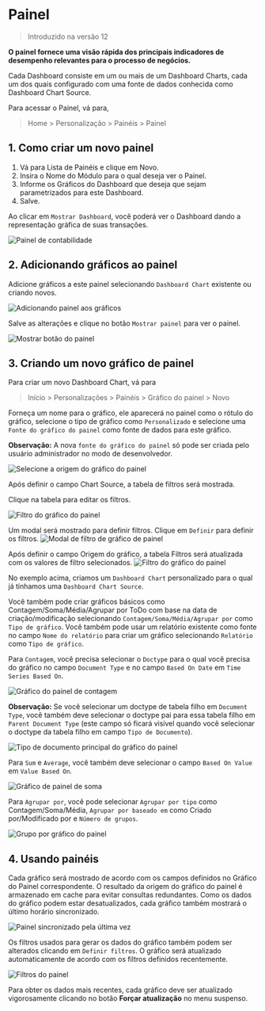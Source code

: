 # Painel



>
> Introduzido na versão 12
>
>
>


**O painel fornece uma visão rápida dos principais indicadores de desempenho relevantes para o processo de negócios.**


Cada Dashboard consiste em um ou mais de um Dashboard Charts, cada um dos quais configurado com uma fonte de dados conhecida como Dashboard Chart Source.


Para acessar o Painel, vá para,



>
> Home > Personalização > Painéis > Painel
>
>
>


## 1. Como criar um novo painel


1. Vá para Lista de Painéis e clique em Novo.
2. Insira o Nome do Módulo para o qual deseja ver o Painel.
3. Informe os Gráficos do Dashboard que deseja que sejam parametrizados para este Dashboard.
4. Salve.


Ao clicar em `Mostrar Dashboard`, você poderá ver o Dashboard dando a representação gráfica de suas transações.


![Painel de contabilidade](/files/dashboard.png)


## 2. Adicionando gráficos ao painel


Adicione gráficos a este painel selecionando `Dashboard Chart` existente ou criando novos.


![Adicionando painel aos gráficos](/files/dashboard-add-charts.png)


Salve as alterações e clique no botão `Mostrar painel` para ver o painel.


![Mostrar botão do painel](/files/dashboard-show-dashboard-button.png)


## 3. Criando um novo gráfico de painel


Para criar um novo Dashboard Chart, vá para



>
> Início > Personalizações > Painéis > Gráfico do painel > Novo
>
>
>


Forneça um nome para o gráfico, ele aparecerá no painel como o rótulo do gráfico, selecione o tipo de gráfico como `Personalizado` e selecione uma `Fonte do gráfico do painel` como fonte de dados para este gráfico.


**Observação:** A nova `fonte do gráfico do painel` só pode ser criada pelo usuário administrador no modo de desenvolvedor.


![Selecione a origem do gráfico do painel](/files/dashboard-chart-from-source.png)


Após definir o campo Chart Source, a tabela de filtros será mostrada.


Clique na tabela para editar os filtros.


![Filtro do gráfico do painel](/files/dashboard-chart-filter.png)


Um modal será mostrado para definir filtros. Clique em `Definir` para definir os filtros.
![Modal de filtro de gráfico de painel](/files/dashboard-chart-filter-modal.png)


Após definir o campo Origem do gráfico, a tabela Filtros será atualizada com os valores de filtro selecionados.
![Filtro do gráfico do painel](/files/dashboard-chart-filter-updated.png)


No exemplo acima, criamos um `Dashboard Chart` personalizado para o qual já tínhamos uma `Dashboard Chart Source`.


Você também pode criar gráficos básicos como Contagem/Soma/Média/Agrupar por ToDo com base na data de criação/modificação selecionando `Contagem/Soma/Média/Agrupar por` como `Tipo de gráfico`. Você também pode usar um relatório existente como fonte no campo `Nome do relatório` para criar um gráfico selecionando `Relatório` como `Tipo de gráfico`.


Para `Contagem`, você precisa selecionar o `Doctype` para o qual você precisa do gráfico no campo `Document Type` e no campo `Based On Date` em `Time Series Based On`.


![Gráfico do painel de contagem](/files/dashboard-chart-count.png)


**Observação:** Se você selecionar um doctype de tabela filho em `Document Type`, você também deve selecionar o doctype pai para essa tabela filho em `Parent Document Type` (este campo só ficará visível quando você selecionar o doctype da tabela filho em campo `Tipo de Documento`).


![Tipo de documento principal do gráfico do painel](/files/dashboard-chart-parent-document-type.png)


Para `Sum` e `Average`, você também deve selecionar o campo `Based On Value` em `Value Based On`.


![Gráfico de painel de soma](/files/dashboard-chart-sum.png)


Para `Agrupar por`, você pode selecionar `Agrupar por tipo` como Contagem/Soma/Média, `Agrupar por baseado em` como Criado por/Modificado por e `Número de grupos`.


![Grupo por gráfico do painel](/files/dashboard-chart-group-by.png)


## 4. Usando painéis


Cada gráfico será mostrado de acordo com os campos definidos no Gráfico do Painel correspondente. O resultado da origem do gráfico do painel é armazenado em cache para evitar consultas redundantes. Como os dados do gráfico podem estar desatualizados, cada gráfico também mostrará o último horário sincronizado.


![Painel sincronizado pela última vez](/files/dashboard-last-synced.png)


Os filtros usados ​​para gerar os dados do gráfico também podem ser alterados clicando em `Definir filtros`. O gráfico será atualizado automaticamente de acordo com os filtros definidos recentemente.


![Filtros do painel](/files/dashboard-filters.png)


Para obter os dados mais recentes, cada gráfico deve ser atualizado vigorosamente clicando no botão **Forçar atualização** no menu suspenso.